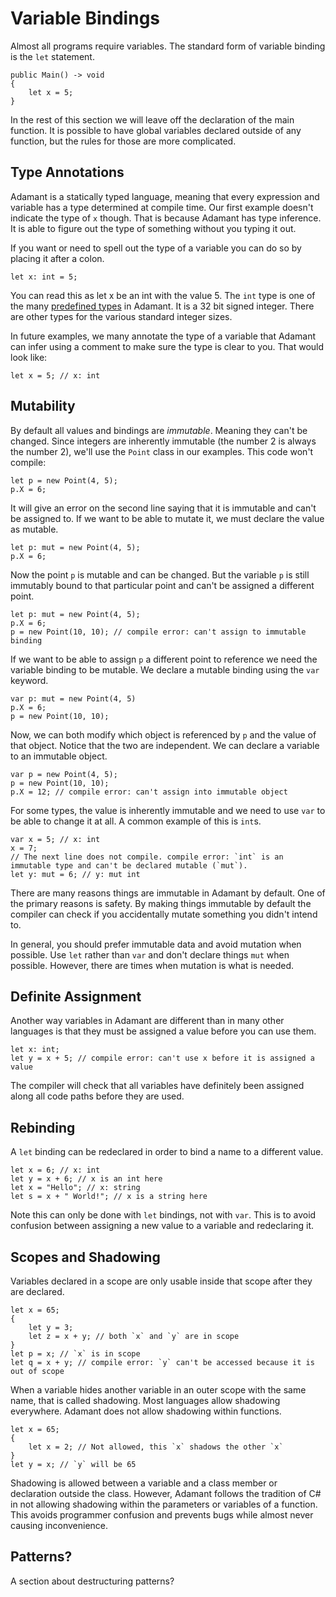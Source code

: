 # Variable Bindings

Almost all programs require variables.  The standard form of variable binding is the `let` statement.

	public Main() -> void
	{
		let x = 5;
	}

In the rest of this section we will leave off the declaration of the main function.  It is possible to have global variables declared outside of any function, but the rules for those are more complicated.

## Type Annotations

Adamant is a statically typed language, meaning that every expression and variable has a type determined at compile time.  Our first example doesn't indicate the type of `x` though.  That is because Adamant has type inference.  It is able to figure out the type of something without you typing it out.

If you want or need to spell out the type of a variable you can do so by placing it after a colon.

	let x: int = 5;

You can read this as let x be an int with the value 5.  The `int` type is one of the many [predefined types](predefined-types.md) in Adamant.  It is a 32 bit signed integer.  There are other types for the various standard integer sizes.

In future examples, we many annotate the type of a variable that Adamant can infer using a comment to make sure the type is clear to you.  That would look like:

	let x = 5; // x: int

## Mutability

By default all values and bindings are *immutable*.  Meaning they can't be changed.  Since integers are inherently immutable (the number 2 is always the number 2), we'll use the `Point` class in our examples.  This code won't compile:

	let p = new Point(4, 5);
	p.X = 6;

It will give an error on the second line saying that it is immutable and can't be assigned to.  If we want to be able to mutate it, we must declare the value as mutable.

	let p: mut = new Point(4, 5);
	p.X = 6;

Now the point `p` is mutable and can be changed.  But the variable `p` is still immutably bound to that particular point and can't be assigned a different point.

	let p: mut = new Point(4, 5);
	p.X = 6;
	p = new Point(10, 10); // compile error: can't assign to immutable binding

If we want to be able to assign `p` a different point to reference we need the variable binding to be mutable.  We declare a mutable binding using the `var` keyword.

	var p: mut = new Point(4, 5)
	p.X = 6;
	p = new Point(10, 10);

Now, we can both modify which object is referenced by `p` and the value of that object.  Notice that the two are independent.  We can declare a variable to an immutable object.

	var p = new Point(4, 5);
	p = new Point(10, 10);
	p.X = 12; // compile error: can't assign into immutable object

For some types, the value is inherently immutable and we need to use `var` to be able to change it at all.  A common example of this is `int`s.

	var x = 5; // x: int
	x = 7;
	// The next line does not compile. compile error: `int` is an immutable type and can't be declared mutable (`mut`).
	let y: mut = 6; // y: mut int

There are many reasons things are immutable in Adamant by default.  One of the primary reasons is safety.  By making things immutable by default the compiler can check if you accidentally mutate something you didn't intend to. 

In general, you should prefer immutable data and avoid mutation when possible. Use `let` rather than `var` and don't declare things `mut` when possible.  However, there are times when mutation is what is needed.

## Definite Assignment

Another way variables in Adamant are different than in many other languages is that they must be assigned a value before you can use them.

	let x: int;
	let y = x + 5; // compile error: can't use x before it is assigned a value

The compiler will check that all variables have definitely been assigned along all code paths before they are used.

## Rebinding

A `let` binding can be redeclared in order to bind a name to a different value.

	let x = 6; // x: int
	let y = x + 6; // x is an int here
	let x = "Hello"; // x: string
	let s = x + " World!"; // x is a string here

Note this can only be done with `let` bindings, not with `var`.  This is to avoid confusion between assigning a new value to a variable and redeclaring it.

## Scopes and Shadowing

Variables declared in a scope are only usable inside that scope after they are declared.

	let x = 65;
	{
		let y = 3;
		let z = x + y; // both `x` and `y` are in scope
	}
	let p = x; // `x` is in scope
	let q = x + y; // compile error: `y` can't be accessed because it is out of scope

When a variable hides another variable in an outer scope with the same name, that is called shadowing.  Most languages allow shadowing everywhere.  Adamant does not allow shadowing within functions.

	let x = 65;
	{
		let x = 2; // Not allowed, this `x` shadows the other `x`
	}
	let y = x; // `y` will be 65

Shadowing is allowed between a variable and a class member or declaration outside the class.  However, Adamant follows the tradition of C# in not allowing shadowing within the parameters or variables of a function.  This avoids programmer confusion and prevents bugs while almost never causing inconvenience.

## Patterns?

A section about destructuring patterns?